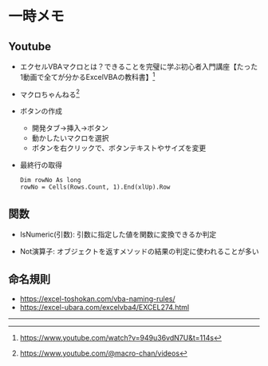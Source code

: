 # 一時メモ

## Youtube

- エクセルVBAマクロとは？できることを完璧に学ぶ初心者入門講座【たった1動画で全てが分かるExcelVBAの教科書】[^1]
- マクロちゃんねる[^2]

- ボタンの作成
  - 開発タブ→挿入→ボタン
  - 動かしたいマクロを選択
  - ボタンを右クリックで、ボタンテキストやサイズを変更

- 最終行の取得

  ```vba
  Dim rowNo As long
  rowNo = Cells(Rows.Count, 1).End(xlUp).Row
  ```

## 関数

- IsNumeric(引数): 引数に指定した値を関数に変換できるか判定

- Not演算子: オブジェクトを返すメソッドの結果の判定に使われることが多い

## 命名規則

- https://excel-toshokan.com/vba-naming-rules/
- https://excel-ubara.com/excelvba4/EXCEL274.html

---
[^1]: https://www.youtube.com/watch?v=949u36vdN7U&t=114s
[^2]: https://www.youtube.com/@macro-chan/videos
